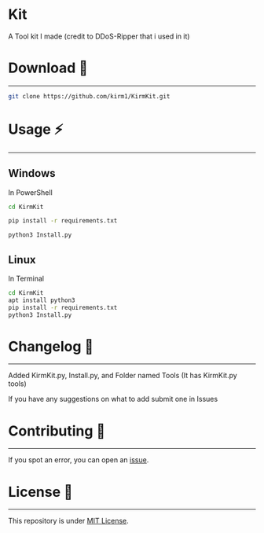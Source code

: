 # Kit

A Tool kit I made (credit to DDoS-Ripper that i used in it)

# Download 📡
----------

```bash
git clone https://github.com/kirm1/KirmKit.git
```
# Usage ⚡
----------

Windows
----------

In PowerShell
```bash
cd KirmKit
```

```bash
pip install -r requirements.txt
```
```bash
python3 Install.py
```
Linux
--------

In Terminal
```bash
cd KirmKit
apt install python3
pip install -r requirements.txt
python3 Install.py
```

# Changelog 📌
-------

Added KirmKit.py, Install.py, and Folder named Tools (It has KirmKit.py tools)

If you have any suggestions on what to add submit one in Issues


# Contributing 🤝
------

If you spot an error, you can open an [issue](https://github.com/kirm1/collections/issues).

# License 📝
-------

This repository is under [MIT License](https://github.com/kirm1/collections/blob/main/LICENSE).  
